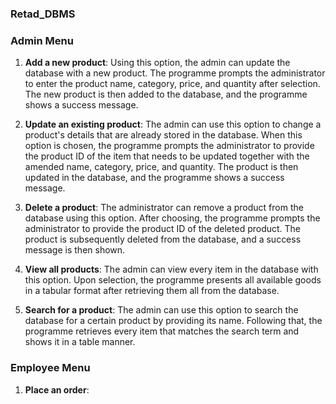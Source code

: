 ### Retad_DBMS

### Admin Menu
1. **Add a new product**: Using this option, the admin can update the database with a new product. The programme prompts the administrator to enter the product name, category, price, and quantity after selection. The new product is then added to the database, and the programme shows a success message.

2. **Update an existing product**: The admin can use this option to change a product's details that are already stored in the database. When this option is chosen, the programme prompts the administrator to provide the product ID of the item that needs to be updated together with the amended name, category, price, and quantity. The product is then updated in the database, and the programme shows a success message.

3. **Delete a product**: The administrator can remove a product from the database using this option. After choosing, the programme prompts the administrator to provide the product ID of the deleted product. The product is subsequently deleted from the database, and a success message is then shown.

4. **View all products**: The admin can view every item in the database with this option. Upon selection, the programme presents all available goods in a tabular format after retrieving them all from the database.

5. **Search for a product**: The admin can use this option to search the database for a certain product by providing its name. Following that, the programme retrieves every item that matches the search term and shows it in a table manner.


### Employee Menu
1. **Place an order**: 
